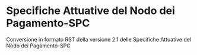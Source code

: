 # Specifiche Attuative del Nodo dei Pagamento-SPC 
Conversione in formato RST della versione 2.1 delle Specifiche Attuative del Nodo dei Pagamento-SPC 
